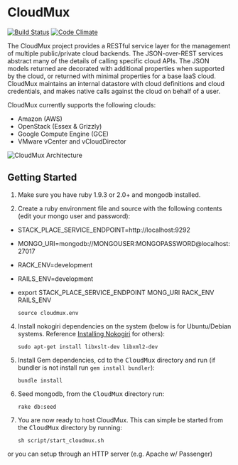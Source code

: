 CloudMux
========
[![Build Status](https://secure.travis-ci.org/TranscendComputing/CloudMux.png?branch=master)][travis]
[![Code Climate](https://codeclimate.com/github/TranscendComputing/CloudMux.png)][codeclimate]

[travis]: http://travis-ci.org/TranscendComputing/CloudMux
[codeclimate]: https://codeclimate.com/github/TranscendComputing/CloudMux

The CloudMux project provides a RESTful service layer for the management of multiple public/private cloud backends. The JSON-over-REST services abstract many of the details of calling specific cloud APIs. The JSON models returned are decorated with additional properties when supported by the cloud, or returned with minimal properties for a base IaaS cloud. CloudMux maintains an internal datastore with cloud definitions and cloud credentials, and makes native calls against the cloud on behalf of a user.

CloudMux currently supports the following clouds:

* Amazon (AWS)
* OpenStack (Essex & Grizzly)
* Google Compute Engine (GCE)
* VMware vCenter and vCloudDirector

<!--- You can explore the REST API at the [API Doc browser](/docs/). -->

![CloudMux Architecture](https://raw2.github.com/TranscendComputing/CloudMux/master/docs/CloudMuxArchitecture.png "CloudMux Architecture")

Getting Started
---------------

1. Make sure you have ruby 1.9.3 or 2.0+ and mongodb installed.

2. Create a ruby environment file and source with the following contents (edit your mongo user and password):

* STACK_PLACE_SERVICE_ENDPOINT=http://localhost:9292
* MONGO_URI=mongodb://MONGOUSER:MONGOPASSWORD@localhost:27017
* RACK_ENV=development
* RAILS_ENV=development
* export STACK_PLACE_SERVICE_ENDPOINT MONG_URI RACK_ENV RAILS_ENV

	`source cloudmux.env`

4. Install nokogiri dependencies on the system (below is for Ubuntu/Debian systems.  Reference [Installing Nokogiri](http://nokogiri.org/tutorials/installing_nokogiri.html) for others):

	`sudo apt-get install libxslt-dev libxml2-dev`

3. Install Gem dependencies, cd to the <tt>CloudMux</tt> directory and run (if bundler is not install run `gem install bundler`):

	`bundle install`

3. Seed mongodb, from the <tt>CloudMux</tt> directory run:

	`rake db:seed`

4. You are now ready to host CloudMux. This can simple be started from the <tt>CloudMux</tt> directory by running:

	`sh script/start_cloudmux.sh`

or you can setup through an HTTP server (e.g. Apache w/ Passenger)


	



